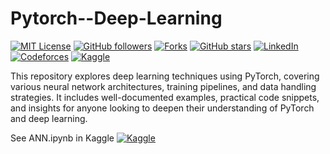 # Pytorch--Deep-Learning
[![MIT License](https://img.shields.io/badge/license-MIT-green)](https://opensource.org/licenses/MIT)
[![GitHub followers](https://img.shields.io/github/followers/Habibur-02?label=Follow&style=social)](https://github.com/Habibur-02)
[![Forks](https://img.shields.io/github/forks/Habibur-02/Pytorch--Deep-Learning?style=social)](https://github.com/Habibur-02/Pytorch--Deep-Learning/network)
[![GitHub stars](https://img.shields.io/github/stars/Habibur-02/Pytorch--Deep-Learning?style=social)](https://github.com/Habibur-02/Pytorch--Deep-Learning/stargazers)
[![LinkedIn](https://img.shields.io/badge/LinkedIn-blue?logo=linkedin&logoColor=white&style=for-the-badge)](https://www.linkedin.com/in/habibur02/)
[![Codeforces](https://img.shields.io/badge/Codeforces-1f8acb?logo=codeforces&logoColor=white&style=for-the-badge)](https://codeforces.com/profile/habibur02)
[![Kaggle](https://img.shields.io/badge/Kaggle-Notebook-006400?logo=kaggle&logoColor=white&style=for-the-badge)](https://www.kaggle.com/code/habibur02/ann-with-pytorch)



This repository explores deep learning techniques using PyTorch, covering various neural network architectures, training pipelines, and data handling strategies. It includes well-documented examples, practical code snippets, and insights for anyone looking to deepen their understanding of PyTorch and deep learning.

See ANN.ipynb in Kaggle [![Kaggle](https://img.shields.io/badge/Kaggle-Notebook-006400?logo=kaggle&logoColor=white&style=for-the-badge)](https://www.kaggle.com/code/habibur02/ann-with-pytorch)


